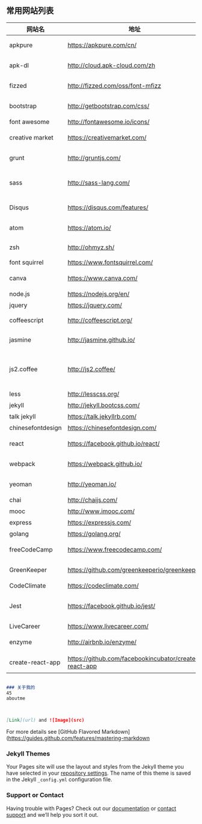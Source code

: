 ## 常用网站列表


| 网站名 |地址| 描述|
|---|---|---|
| apkpure |https://apkpure.com/cn/ | 安卓应用程序下载|
| apk-dl |http://cloud.apk-cloud.com/zh | 安卓应用程序下载网站|
| fizzed |http://fizzed.com/oss/font-mfizz | 一些开源项目的图标|
| bootstrap |http://getbootstrap.com/css/ | 最流行的前端开源框架|
| font awesome |http://fontawesome.io/icons/ | 常用图标 |
| creative market |https://creativemarket.com/ | 优秀设计资源 |
| grunt |http://gruntjs.com/ | grunt构建工具官方站点 |
| sass |http://sass-lang.com/ | sass预变异语言官方站点 |
| Disqus |https://disqus.com/features/ | 站点评论工具 |
| atom |https://atom.io/ |atom编辑器官方站点|
|  zsh |http://ohmyz.sh/ |逼格高的shell |
| font squirrel | https://www.fontsquirrel.com/ | 免费的字体|
| canva |  https://www.canva.com/ |  网上设计作品 |
| node.js | https://nodejs.org/en/ | node.js官网 |
| jquery | https://jquery.com/ | jquery官网 |
| coffeescript | http://coffeescript.org/ | coffeescript官网|
| jasmine | http://jasmine.github.io/ | js行为测试开发框架 |
| js2.coffee | http://js2.coffee/ | coffee跟javascript相互转换的网站 |
| less | http://lesscss.org/ | less官网 |
| jekyll | http://jekyll.bootcss.com/ | jekyll官网 |
| talk jekyll | https://talk.jekyllrb.com/ | jekyll论坛 | 
| chinesefontdesign | https://chinesefontdesign.com/ | 中文字体 |
| react | https://facebook.github.io/react/ | 引领未来的前端框架 |
| webpack | https://webpack.github.io/ | 优秀的打包工具 |
| yeoman | http://yeoman.io/ | 脚手架搭建框架 |
| chai | http://chaijs.com/ | 测试框架 |
| mooc | http://www.imooc.com/ | 幕客网 |
| express | https://expressjs.com/ | nodejs框架 |
| golang | https://golang.org/ | golang 官网 |
| freeCodeCamp | https://www.freecodecamp.com/ | 一个前端学习平台 |
| GreenKeeper | https://github.com/greenkeeperio/greenkeeper | 监控nodejs项目依赖| 
| CodeClimate | https://codeclimate.com/ | 代码评分 |
| Jest | https://facebook.github.io/jest/ | facebook的react测试框架 |
| LiveCareer | https://www.livecareer.com/ | 简历模板 |
| enzyme | http://airbnb.io/enzyme/ | 测试套件(配合jest) |
| create-react-app | https://github.com/facebookincubator/create-react-app | 创建react项目 |




```markdown
 
### 关于我的
45
aboutme

 

[Link](url) and ![Image](src)
```

For more details see [GitHub Flavored Markdown](https://guides.github.com/features/mastering-markdown
### Jekyll Themes

Your Pages site will use the layout and styles from the Jekyll theme you have selected in your [repository settings](https://github.com/joysense/joysense.github.io/settings). The name of this theme is saved in the Jekyll `_config.yml` configuration file.

### Support or Contact

Having trouble with Pages? Check out our [documentation](https://help.github.com/categories/github-pages-basics/) or [contact support](https://github.com/contact) and we’ll help you sort it out.
